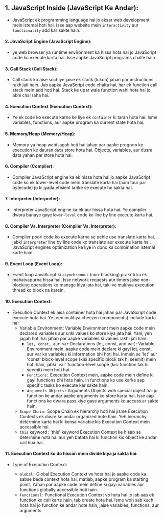 ##  1. JavaScript Inside (JavaScript Ke Andar):

-  JavaScript ek programming language hai jo aksar web development mein istemal hoti hai. Isse aap website mein `interactivity` aur `functionality` add kar sakte hain.

####   2. JavaScript Engine (JavaScript Engine):

-  ye web browser ya runtime environment ka hissa hota hai jo JavaScript code ko execute karta hai. Isse aapke JavaScript programs chalte hain.

####  3. Call Stack (Call Stack):

-  Call stack ko aise sochiye jaise ek stack (tukda) jahan par instructions rakh jati hain. Jab aapka JavaScript code chalta hai, har ek function call stack mein add hoti hai. Stack ke upar wala function wahi hota hai jo abhi chal raha hai.

#### 4. Execution Context (Execution Context):

- Ye ek code ko execute karne ke liye ek `container` ki tarah hota hai. Isme variables, functions, aur aapke program ka current state hota hai.

#### 5. Memory/Heap (Memory/Heap):

- Memory ya heap wahi jagah hoti hai jahan par aapke program ke execution ke dauran `data` store hota hai. Objects, variables, aur dusra data yahan par store hota hai.

#### 6. Compiler (Compiler):
- Compiler JavaScript engine ka ek hissa hota hai jo aapke JavaScript code ko ek lower-level code mein translate karta hai (aam taur par bytecode) jo ki jyada efisient tarike se execute ho sakta hai.

####  7. Interpreter (Interpreter):

- Interpreter JavaScript engine ka ek aur hissa hota hai. Ye compiler dwara banaye gaye l`ower-level` code ko line by line execute karta hai.

#### 8. Compiler Vs. Interpreter (Compiler Vs. Interpreter):

- Compiler poori code ko execute karne se pehle use translate karta hai, jabki `interpreter` line by line code ko translate aur execute karta hai. JavaScript engines optimization ke liye in dono ka combination istemal karte hain.

#### 9. Event Loop (Event Loop):

- Event loop JavaScript ki `asynchronous` (non-blocking) prakriti ka ek mahatvapurna hissa hai. Isse network requests aur timers jaise non-blocking operations ko manage kiya jata hai, taki ve mukhya execution thread ko block na karein.

#### 10.  Execution Context:

- Execution Context ek aisa container hota hai jahan par JavaScript code execute hota hai. Ye teen mukhya cheezen (components) include karta hai:
   -  Variable Environment: Variable Environment mein aapke code mein declared variables aur unki values ko store kiya jata hai. Yani, yeh jagah hoti hai jahan par aapke variables ki values rakhi jati 
                   hain.
        - `let, const, aur var` Declarations (let, const, and var): Variable Environment mein, aapke code mein declare ki gayi let, const, aur var ke variables ki information bhi hoti hai. Inmein se 'let' 
                   aur 'const' block-level scope (kisi specific block tak hi seemit) mein hoti hain, jabki 'var' function-level scope (kisi function tak hi seemit) mein hoti hai.
        -  `Functions:` Execution Context mein, aapke code mein define ki gayi functions bhi hote hain. In functions ko use karke aap specific tasks ko execute kar sakte hain.
        -  `Arguments Objects:` Arguments Objects woh special object hai jo function ke andar aapke arguments ko store karta hai. Isse aap functions ke dwara pass kiye gaye arguments ko access 
                  ar sakte hain.
  -   `Scope Chain:` Scope Chain ek hierarchy hoti hai jisme Execution Contexts ek dusre ke andar organized hote hain. Yeh hierarchy determine karta hai ki konsa variable kis Execution Context mein 
             accessible hai.
  -    `this` keyword : 'this' keyword Execution Context ke hisab se determine hota hai aur yeh batata hai ki function kis object ke andar call hua hai.

#### 11.  Execution Context ko do hisson mein divide kiya ja sakta hai:

 -  Type of Execution Context:

    -  `Global:` Global Execution Context vo hota hai jo aapke code ka sabse bada context hota hai, matlab, aapke program ka starting point. Yahan par aapke code mein define ki gayi variables aur 
                functions globally accessible hoti hain.
    -  `Functional:` Functional Execution Context vo hota hai jo jab aap ek function ko call karte hain, tab create hota hai. Isme woh sab kuch hota hai jo function ke andar hote hain, jaise 
              variables, functions, aur arguments.
   
